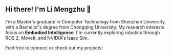 ## Hi there! I'm Li Mengzhu 👋

I'm a Master's graduate in Computer Technology from Shenzhen University, with a Bachelor's degree from Chongqing University. My research interests focus on **Embodied Intelligence**. I'm currently exploring robotics through ROS 2, MoveIt, and NVIDIA's Isaac Sim.

Feel free to connect or check out my projects!
